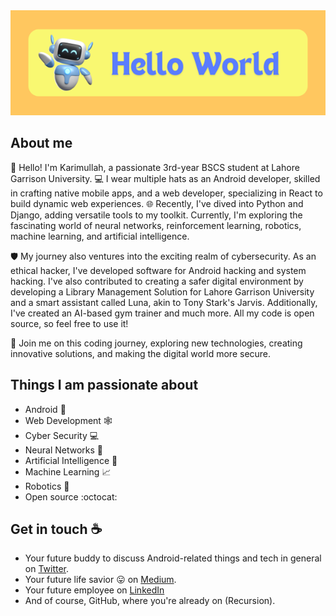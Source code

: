 <!-- # Hey there :wave: -->

<!--<img src="https://raw.githubusercontent.com/sagar-viradiya/sagar-viradiya/master/resources/banner.png" alt="Hello world">-->

<div align="center">
  <img src="https://raw.githubusercontent.com/griffin-k/griffin-k/main/banner.png" alt="Hello">
</div>
<!-- <p align="center"> 
  Visitor count<br>
    <img src="https://profile-counter.glitch.me/sagar-viradiya/count.svg" />
</p> -->

## About me
👋 Hello! I'm Karimullah, a passionate 3rd-year BSCS student at Lahore Garrison University. 💻 I wear multiple hats as an Android developer, skilled in crafting native mobile apps, and a web developer, specializing in React to build dynamic web experiences. 🌐 Recently, I've dived into Python and Django, adding versatile tools to my toolkit. Currently, I'm exploring the fascinating world of neural networks, reinforcement learning, robotics, machine learning, and artificial intelligence.

🛡️ My journey also ventures into the exciting realm of cybersecurity. As an ethical hacker, I've developed software for Android hacking and system hacking. I've also contributed to creating a safer digital environment by developing a Library Management Solution for Lahore Garrison University and a smart assistant called Luna, akin to Tony Stark's Jarvis. Additionally, I've created an AI-based gym trainer and much more. All my code is open source, so feel free to use it!

🚀 Join me on this coding journey, exploring new technologies, creating innovative solutions, and making the digital world more secure.


## Things I am passionate about

- Android   :robot:
- Web Development 🕸️
- Cyber Security   :computer:
- Neural Networks :brain:
- Artificial Intelligence :robot:
- Machine Learning :chart_with_upwards_trend:
- Robotics 🤖
- Open source   :octocat:

## Get in touch :coffee:

- Your future buddy to discuss Android-related things and tech in general on [Twitter]().
- Your future life savior :stuck_out_tongue: on [Medium](https://medium.com/@griffin-k).
- Your future employee on [LinkedIn]()
- And of course, GitHub, where you're already on (Recursion).

